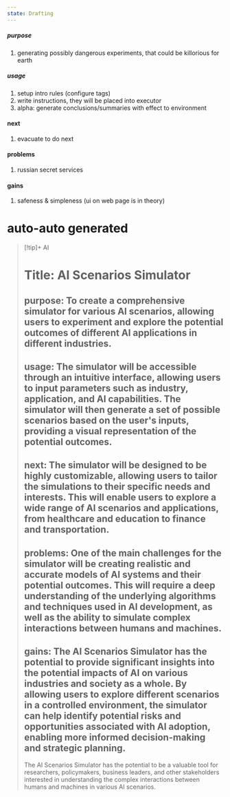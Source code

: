 ```yaml
---
state: Drafting
---
```

##### purpose
 1. generating possibly dangerous experiments, that could be killorious for earth
##### usage
1. setup intro rules (configure tags)
2. write instructions, they will be placed into executor
3. alpha: generate conclusions/summaries with effect to environment
#### next
   1. evacuate to do next
#### problems
   1. russian secret services
#### gains
  1. safeness & simpleness (ui on web page is in theory)

# auto-auto generated
> [!tip]+ AI
>
> Title: AI Scenarios Simulator
> =============================
> purpose: To create a comprehensive simulator for various AI scenarios, allowing users to experiment and explore the potential outcomes of different AI applications in different industries.
> ---------------------------
> usage: The simulator will be accessible through an intuitive interface, allowing users to input parameters such as industry, application, and AI capabilities. The simulator will then generate a set of possible scenarios based on the user's inputs, providing a visual representation of the potential outcomes.
> -------------------------
> next: The simulator will be designed to be highly customizable, allowing users to tailor the simulations to their specific needs and interests. This will enable users to explore a wide range of AI scenarios and applications, from healthcare and education to finance and transportation.
> -----------------------
> problems: One of the main challenges for the simulator will be creating realistic and accurate models of AI systems and their potential outcomes. This will require a deep understanding of the underlying algorithms and techniques used in AI development, as well as the ability to simulate complex interactions between humans and machines.
> -------------------------
> gains: The AI Scenarios Simulator has the potential to provide significant insights into the potential impacts of AI on various industries and society as a whole. By allowing users to explore different scenarios in a controlled environment, the simulator can help identify potential risks and opportunities associated with AI adoption, enabling more informed decision-making and strategic planning.
> ---------------------------
> The AI Scenarios Simulator has the potential to be a valuable tool for researchers, policymakers, business leaders, and other stakeholders interested in understanding the complex interactions between humans and machines in various AI scenarios.

